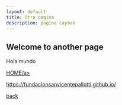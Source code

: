 ```yaml
---
layout: default
title: Otra pagina
description: pagina cayman
---
```


## Welcome to another page

<p>Hola mundo</p>

<a href="https://fundacionsanvicentepallotti.github.io/">HOME/a>

<p>https://fundacionsanvicentepallotti.github.io/</p>

[back](./)
